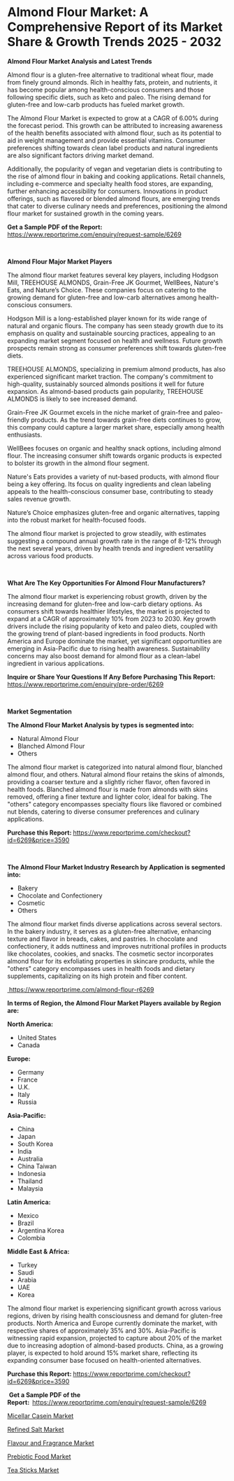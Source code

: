 <p><h1>Almond Flour Market: A Comprehensive Report of its Market Share & Growth Trends 2025 - 2032</h1></p><p><strong>Almond Flour Market Analysis and Latest Trends</strong></p>
<p><p>Almond flour is a gluten-free alternative to traditional wheat flour, made from finely ground almonds. Rich in healthy fats, protein, and nutrients, it has become popular among health-conscious consumers and those following specific diets, such as keto and paleo. The rising demand for gluten-free and low-carb products has fueled market growth.</p><p>The Almond Flour Market is expected to grow at a CAGR of 6.00% during the forecast period. This growth can be attributed to increasing awareness of the health benefits associated with almond flour, such as its potential to aid in weight management and provide essential vitamins. Consumer preferences shifting towards clean label products and natural ingredients are also significant factors driving market demand.</p><p>Additionally, the popularity of vegan and vegetarian diets is contributing to the rise of almond flour in baking and cooking applications. Retail channels, including e-commerce and specialty health food stores, are expanding, further enhancing accessibility for consumers. Innovations in product offerings, such as flavored or blended almond flours, are emerging trends that cater to diverse culinary needs and preferences, positioning the almond flour market for sustained growth in the coming years.</p></p>
<p><strong>Get a Sample PDF of the Report:&nbsp;</strong> <a href="https://www.reportprime.com/enquiry/request-sample/6269?utm_campaign=1133&utm_medium=2&utm_source=Github&utm_content=ia&utm_term=19032025&utm_id=almond-flour">https://www.reportprime.com/enquiry/request-sample/6269</a></p>
<p>&nbsp;</p>
<p><strong>Almond Flour Major Market Players</strong></p>
<p><p>The almond flour market features several key players, including Hodgson Mill, TREEHOUSE ALMONDS, Grain-Free JK Gourmet, WellBees, Nature's Eats, and Nature’s Choice. These companies focus on catering to the growing demand for gluten-free and low-carb alternatives among health-conscious consumers.</p><p>Hodgson Mill is a long-established player known for its wide range of natural and organic flours. The company has seen steady growth due to its emphasis on quality and sustainable sourcing practices, appealing to an expanding market segment focused on health and wellness. Future growth prospects remain strong as consumer preferences shift towards gluten-free diets.</p><p>TREEHOUSE ALMONDS, specializing in premium almond products, has also experienced significant market traction. The company's commitment to high-quality, sustainably sourced almonds positions it well for future expansion. As almond-based products gain popularity, TREEHOUSE ALMONDS is likely to see increased demand.</p><p>Grain-Free JK Gourmet excels in the niche market of grain-free and paleo-friendly products. As the trend towards grain-free diets continues to grow, this company could capture a larger market share, especially among health enthusiasts.</p><p>WellBees focuses on organic and healthy snack options, including almond flour. The increasing consumer shift towards organic products is expected to bolster its growth in the almond flour segment. </p><p>Nature's Eats provides a variety of nut-based products, with almond flour being a key offering. Its focus on quality ingredients and clean labeling appeals to the health-conscious consumer base, contributing to steady sales revenue growth.</p><p>Nature’s Choice emphasizes gluten-free and organic alternatives, tapping into the robust market for health-focused foods. </p><p>The almond flour market is projected to grow steadily, with estimates suggesting a compound annual growth rate in the range of 8-12% through the next several years, driven by health trends and ingredient versatility across various food products.</p></p>
<p>&nbsp;</p>
<p><strong>What Are The Key Opportunities For Almond Flour Manufacturers?</strong></p>
<p><p>The almond flour market is experiencing robust growth, driven by the increasing demand for gluten-free and low-carb dietary options. As consumers shift towards healthier lifestyles, the market is projected to expand at a CAGR of approximately 10% from 2023 to 2030. Key growth drivers include the rising popularity of keto and paleo diets, coupled with the growing trend of plant-based ingredients in food products. North America and Europe dominate the market, yet significant opportunities are emerging in Asia-Pacific due to rising health awareness. Sustainability concerns may also boost demand for almond flour as a clean-label ingredient in various applications.</p></p>
<p><strong>Inquire or Share Your Questions If Any Before Purchasing This Report:</strong> <a href="https://www.reportprime.com/enquiry/pre-order/6269?utm_campaign=1133&utm_medium=2&utm_source=Github&utm_content=ia&utm_term=19032025&utm_id=almond-flour">https://www.reportprime.com/enquiry/pre-order/6269</a></p>
<p>&nbsp;</p>
<p><strong>Market Segmentation</strong></p>
<p><strong>The Almond Flour Market Analysis by types is segmented into:</strong></p>
<p><ul><li>Natural Almond Flour</li><li>Blanched Almond Flour</li><li>Others</li></ul></p>
<p><p>The almond flour market is categorized into natural almond flour, blanched almond flour, and others. Natural almond flour retains the skins of almonds, providing a coarser texture and a slightly richer flavor, often favored in health foods. Blanched almond flour is made from almonds with skins removed, offering a finer texture and lighter color, ideal for baking. The "others" category encompasses specialty flours like flavored or combined nut blends, catering to diverse consumer preferences and culinary applications.</p></p>
<p><strong>Purchase this Report:&nbsp;</strong><a href="https://www.reportprime.com/checkout?id=6269&price=3590&utm_campaign=1133&utm_medium=2&utm_source=Github&utm_content=ia&utm_term=19032025&utm_id=almond-flour">https://www.reportprime.com/checkout?id=6269&price=3590</a></p>
<p>&nbsp;</p>
<p><strong>The Almond Flour Market Industry Research by Application is segmented into:</strong></p>
<p><ul><li>Bakery</li><li>Chocolate and Confectionery</li><li>Cosmetic</li><li>Others</li></ul></p>
<p><p>The almond flour market finds diverse applications across several sectors. In the bakery industry, it serves as a gluten-free alternative, enhancing texture and flavor in breads, cakes, and pastries. In chocolate and confectionery, it adds nuttiness and improves nutritional profiles in products like chocolates, cookies, and snacks. The cosmetic sector incorporates almond flour for its exfoliating properties in skincare products, while the "others" category encompasses uses in health foods and dietary supplements, capitalizing on its high protein and fiber content.</p></p>
<p><a href="https://www.reportprime.com/almond-flour-r6269?utm_campaign=1133&utm_medium=2&utm_source=Github&utm_content=ia&utm_term=19032025&utm_id=almond-flour">&nbsp;https://www.reportprime.com/almond-flour-r6269</a></p>
<p><strong>In terms of Region, the Almond Flour Market Players available by Region are:</strong></p>
<p>
    <p> <strong> North America: </strong>
        <ul>
            <li>United States</li>
            <li>Canada</li>
        </ul>
        </p> 
    <p> <strong> Europe: </strong>
        <ul>
            <li>Germany</li>
            <li>France</li>
            <li>U.K.</li>
            <li>Italy</li>
            <li>Russia</li>
        </ul>
        </p> 
    <p> <strong> Asia-Pacific: </strong>
        <ul>
            <li>China</li>
            <li>Japan</li>
            <li>South Korea</li>
            <li>India</li>
            <li>Australia</li>
            <li>China Taiwan</li>
            <li>Indonesia</li>
            <li>Thailand</li>
            <li>Malaysia</li>
        </ul>
        </p> 
    <p> <strong> Latin America: </strong>
        <ul>
            <li>Mexico</li>
            <li>Brazil</li>
            <li>Argentina Korea</li>
            <li>Colombia</li>
        </ul>
        </p> 
    <p> <strong> Middle East & Africa: </strong>
        <ul>
            <li>Turkey</li>
            <li>Saudi</li>
            <li>Arabia</li>
            <li>UAE</li>
            <li>Korea</li>
        </ul>
    </p>
    </p>
<p><p>The almond flour market is experiencing significant growth across various regions, driven by rising health consciousness and demand for gluten-free products. North America and Europe currently dominate the market, with respective shares of approximately 35% and 30%. Asia-Pacific is witnessing rapid expansion, projected to capture about 20% of the market due to increasing adoption of almond-based products. China, as a growing player, is expected to hold around 15% market share, reflecting its expanding consumer base focused on health-oriented alternatives.</p></p>
<p><strong>Purchase this Report: </strong><a href="https://www.reportprime.com/checkout?id=6269&price=3590&utm_campaign=1133&utm_medium=2&utm_source=Github&utm_content=ia&utm_term=19032025&utm_id=almond-flour">https://www.reportprime.com/checkout?id=6269&price=3590</a></p>
<p>&nbsp;<strong>Get a Sample PDF of the Report:&nbsp;&nbsp;</strong><a href="https://www.reportprime.com/enquiry/request-sample/6269?utm_campaign=1133&utm_medium=2&utm_source=Github&utm_content=ia&utm_term=19032025&utm_id=almond-flour">https://www.reportprime.com/enquiry/request-sample/6269</a></p>
<p><strong></strong></p>
<p><p><a href="https://github.com/bibzmuiko/Market-Research-Report-List-1/blob/main/micellar-casein-market.md?utm_campaign=1133&utm_medium=2&utm_source=Github&utm_content=ia&utm_term=19032025&utm_id=almond-flour">Micellar Casein Market</a></p><p><a href="https://github.com/linnuripat/Market-Research-Report-List-1/blob/main/refined-salt-market.md?utm_campaign=1133&utm_medium=2&utm_source=Github&utm_content=ia&utm_term=19032025&utm_id=almond-flour">Refined Salt Market</a></p><p><a href="https://github.com/borsiflorsfa/Market-Research-Report-List-1/blob/main/flavour-and-fragrance-market.md?utm_campaign=1133&utm_medium=2&utm_source=Github&utm_content=ia&utm_term=19032025&utm_id=almond-flour">Flavour and Fragrance Market</a></p><p><a href="https://github.com/kelttnandan9/Market-Research-Report-List-1/blob/main/prebiotic-food-market.md?utm_campaign=1133&utm_medium=2&utm_source=Github&utm_content=ia&utm_term=19032025&utm_id=almond-flour">Prebiotic Food Market</a></p><p><a href="https://github.com/larotnanonhx/Market-Research-Report-List-1/blob/main/tea-sticks-market.md?utm_campaign=1133&utm_medium=2&utm_source=Github&utm_content=ia&utm_term=19032025&utm_id=almond-flour">Tea Sticks Market</a></p></p>